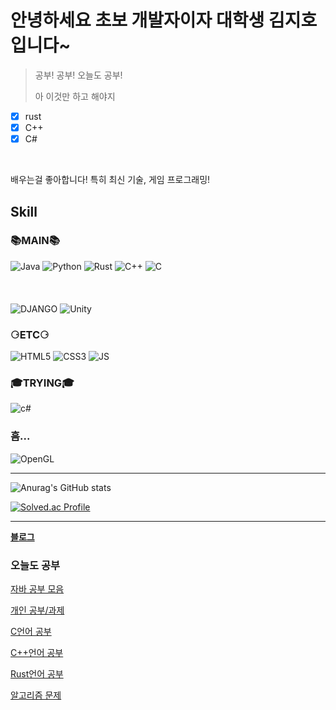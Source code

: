 # 안녕하세요 초보 개발자이자 대학생 김지호입니다~
> 공부! 공부! 오늘도 공부!
>
> 아 이것만 하고 해야지


- [x] rust
- [x] C++
- [x] C#

<br>

배우는걸 좋아합니다!
특히 최신 기술, 게임 프로그래밍!
## Skill

### 📚**MAIN**📚

![Java](https://img.shields.io/badge/Java-007396.svg?&style=for-the-badge&logo=Java&logoColor=white)
![Python](https://img.shields.io/badge/Python-3776AB.svg?&style=for-the-badge&logo=Python&logoColor=white)
![Rust](https://img.shields.io/badge/Rust-000000.svg?&style=for-the-badge&logo=Rust&logoColor=#white)
![C++](https://img.shields.io/badge/C++-00599C.svg?&style=for-the-badge&logo=c%2B%2B&logoColor=white)
![C](https://img.shields.io/badge/C-A8B9CC.svg?&style=for-the-badge&logo=C&logoColor=white)
<br><br>
<br><br>
![DJANGO](https://img.shields.io/badge/Django-092E20.svg?&style=for-the-badge&logo=Django&logoColor=white)
![Unity](https://img.shields.io/badge/Unity-FFFFFF.svg?&style=for-the-badge&logo=Unity&logoColor=black)


### ⚆ETC⚆
![HTML5](https://img.shields.io/badge/HTML-E34F26.svg?&style=for-the-badge&logo=HTML5&logoColor=white)
![CSS3](https://img.shields.io/badge/CSS-1572B6.svg?&style=for-the-badge&logo=CSS3&logoColor=white)
![JS](https://img.shields.io/badge/JS-F7DF1E.svg?&style=for-the-badge&logo=JavaScript&logoColor=white)


### 🎓TRYING🎓
![c#](https://img.shields.io/badge/C%23-99CC00.svg?&style=for-the-badge&logo=Csharp&logoColor=white)


### 흠...
![OpenGL](https://img.shields.io/badge/OpenGL-5586A4.svg?&style=for-the-badge&logo=OpenGL&logoColor=white)

<hr>

![Anurag's GitHub stats](https://github-readme-stats.vercel.app/api?username=CHOUMnote&show_icons=true&theme=default)
<!-- [![Top Langs](https://github-readme-stats.vercel.app/api/top-langs/?username=CHOUMnote&layout=compact)](https://github.com/anuraghazra/github-readme-stats) -->
[![Solved.ac Profile](http://mazassumnida.wtf/api/v2/generate_badge?boj=rlawlgh1028)](https://solved.ac/rlawlgh1028/) 



<hr>

[**블로그**](https://choumnote.github.io/)



### 오늘도 공부


[자바 공부 모음](https://github.com/CHOUMnote/java_ex)

[개인 공부/과제](https://github.com/CHOUMnote/study_lib)

[C언어 공부](https://github.com/CHOUMnote/CLangEducation)

[C++언어 공부](https://github.com/CHOUMnote/CppStudy)

[Rust언어 공부](https://github.com/CHOUMnote/RustStudy)

[알고리즘 문제](https://github.com/CHOUMnote/Baekjoon)
